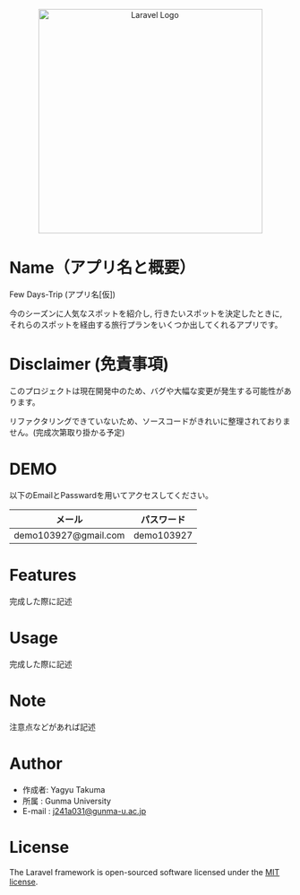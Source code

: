 <p align="center"><a href="https://laravel.com" target="_blank"><img src="https://raw.githubusercontent.com/laravel/art/master/logo-lockup/5%20SVG/2%20CMYK/1%20Full%20Color/laravel-logolockup-cmyk-red.svg" width="400" alt="Laravel Logo"></a></p>

# Name（アプリ名と概要）

Few Days-Trip (アプリ名[仮])

今のシーズンに人気なスポットを紹介し, 行きたいスポットを決定したときに, それらのスポットを経由する旅行プランをいくつか出してくれるアプリです。

# Disclaimer (免責事項)

このプロジェクトは現在開発中のため、バグや大幅な変更が発生する可能性があります。

リファクタリングできていないため、ソースコードがきれいに整理されておりません。(完成次第取り掛かる予定)
# DEMO

以下のEmailとPasswardを用いてアクセスしてください。
<markdown-accessiblity-table data-catalyst=""><table>
<thead>
<tr>
<th><font style="vertical-align: inherit;"><font style="vertical-align: inherit;">メール</font></font></th>
<th><font style="vertical-align: inherit;"><font style="vertical-align: inherit;">パスワード</font></font></th>
</tr>
</thead>
<tbody>
<tr>
<td><font style="vertical-align: inherit;"><font style="vertical-align: inherit;">demo103927@gmail.com</font></font></a></td>
<td><font style="vertical-align: inherit;"><font style="vertical-align: inherit;">demo103927</font></font></td>
</tr>
</tbody>
</table></markdown-accessiblity-table>

# Features

完成した際に記述

# Usage

完成した際に記述

# Note

注意点などがあれば記述

# Author

* 作成者: Yagyu Takuma
* 所属 : Gunma University
* E-mail : j241a031@gunma-u.ac.jp

# License

The Laravel framework is open-sourced software licensed under the [MIT license](https://opensource.org/licenses/MIT).

